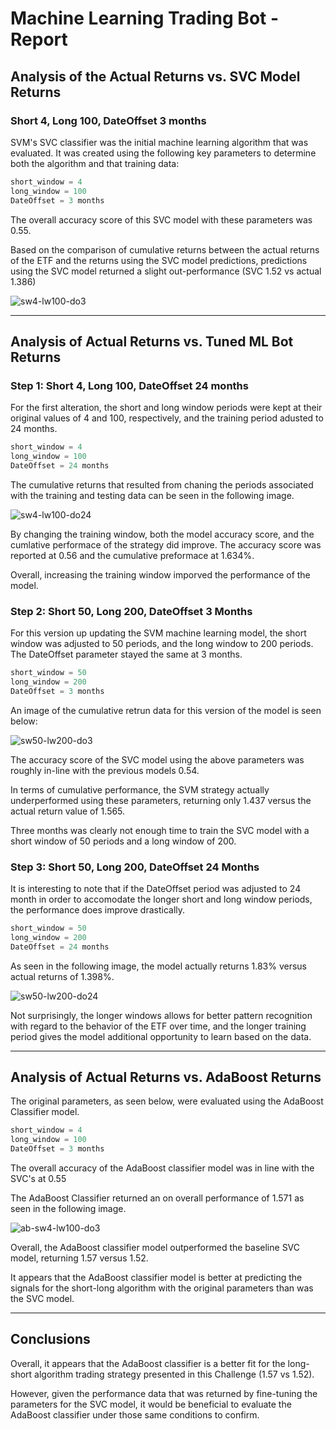 # Machine Learning Trading Bot - Report

## Analysis of the Actual Returns vs. SVC Model Returns

### Short 4, Long 100, DateOffset 3 months

SVM's SVC classifier was the initial machine learning algorithm that was evaluated. It was created using the following key parameters to determine both the algorithm and that training data:

```python
short_window = 4
long_window = 100
DateOffset = 3 months
```

The overall accuracy score of this SVC model with these parameters was 0.55.

Based on the comparison of cumulative returns between the actual returns of the ETF and the returns using the SVC model predictions, predictions using the SVC model returned a slight out-performance (SVC 1.52 vs actual 1.386)

![sw4-lw100-do3](Images/sw4-lw100-do3.png)

---

## Analysis of Actual Returns vs. Tuned ML Bot Returns


### Step 1: Short 4, Long 100, DateOffset 24 months

For the first alteration, the short and long window periods were kept at their original values of 4 and 100, respectively, and the training period adusted to 24 months.

```python
short_window = 4
long_window = 100
DateOffset = 24 months
```

The cumulative returns that resulted from chaning the periods associated with the training and testing data can be seen in the following image. 

![sw4-lw100-do24](Images/sw4-lw100-do24.png)

By changing the training window, both the model accuracy score, and the cumlative performace of the strategy did improve. The accuracy score was reported at 0.56 and the cumulative preformace at 1.634%. 

Overall, increasing the training window imporved the performance of the model.  


### Step 2: Short 50, Long 200, DateOffset 3 Months

For this version up updating the SVM machine learning model, the short window was adjusted to 50 periods, and the long window to 200 periods. The DateOffset parameter stayed the same at 3 months.

```python
short_window = 50
long_window = 200
DateOffset = 3 months
```

An image of the cumulative retrun data for this version of the model is seen below:

![sw50-lw200-do3](Images/sw50-lw200-do3.png)

The accuracy score of the SVC model using the above parameters was roughly in-line with the previous models 0.54.

In terms of cumulative performance, the SVM strategy actually underperformed using these parameters, returning only 1.437 versus the actual return value of 1.565.

Three months was clearly not enough time to train the SVC model with a short window of 50 periods and a long window of 200.

### Step 3: Short 50, Long 200, DateOffset 24 Months

It is interesting to note that if the DateOffset period was adjusted to 24 month in order to accomodate the longer short and long window periods, the performance does improve drastically. 

```python
short_window = 50
long_window = 200
DateOffset = 24 months
```

As seen in the following image, the model actually returns 1.83% versus actual returns of 1.398%. 

![sw50-lw200-do24](Images/sw50-lw200-do24.png)

Not surprisingly, the longer windows allows for better pattern recognition with regard to the behavior of the ETF over time, and the longer training period gives the model additional opportunity to learn based on the data. 

---

## Analysis of Actual Returns vs. AdaBoost Returns

The original parameters, as seen below, were evaluated using the AdaBoost Classifier model.

```python
short_window = 4
long_window = 100
DateOffset = 3 months
```

The overall accuracy of the AdaBoost classifier model was in line with the SVC's at 0.55

The AdaBoost Classifier returned an on overall performance of 1.571 as seen in the following image. 

![ab-sw4-lw100-do3](Images/ab-sw4-lw100-do3.png)

Overall, the AdaBoost classifier model outperformed the baseline SVC model, returning 1.57 versus 1.52.

It appears that the AdaBoost classifier model is better at predicting the signals for the short-long algorithm with the original parameters than was the SVC model.

---

## Conclusions

Overall, it appears that the AdaBoost classifier is a better fit for the long-short algorithm trading strategy presented in this Challenge (1.57 vs 1.52).  

However, given the performance data that was returned by fine-tuning the parameters for the SVC model, it would be beneficial to evaluate the AdaBoost classifier under those same conditions to confirm.
